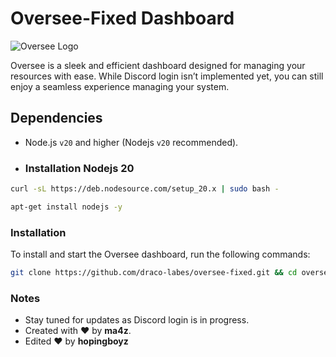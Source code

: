# Oversee-Fixed Dashboard

![Oversee Logo](https://raw.githubusercontent.com/hydren-dev/Oversee/refs/heads/main/oversee.webp)

Oversee is a sleek and efficient dashboard designed for managing your resources with ease. While Discord login isn’t implemented yet, you can still enjoy a seamless experience managing your system.

## Dependencies

* Node.js `v20` and higher (Nodejs `v20` recommended).
* ### Installation Nodejs 20

```bash
curl -sL https://deb.nodesource.com/setup_20.x | sudo bash -
```
```bash
apt-get install nodejs -y
```

### Installation

To install and start the Oversee dashboard, run the following commands:

```bash
git clone https://github.com/draco-labes/oversee-fixed.git && cd oversee-fixed && npm install && npm run seed && npm run createUser && node .
```

### Notes

- Stay tuned for updates as Discord login is in progress.
- Created with ❤️ by **ma4z**.
- Edited ❤️ by **hopingboyz**
